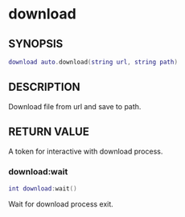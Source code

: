 # download

## SYNOPSIS

```lua
download auto.download(string url, string path)
```

## DESCRIPTION

Download file from url and save to path.

## RETURN VALUE

A token for interactive with download process.

### download:wait

```lua
int download:wait()
```

Wait for download process exit.
